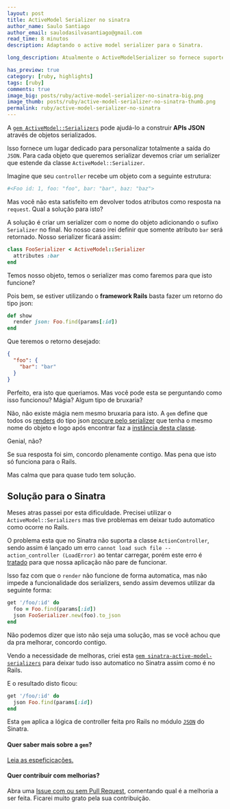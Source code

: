 ```yaml
---
layout: post
title: ActiveModel Serializer no sinatra
author_name: Saulo Santiago
author_email: saulodasilvasantiago@gmail.com
read_time: 8 minutos
description: Adaptando o active model serializer para o Sinatra.

long_description: Atualmente o ActiveModelSerializer so fornece suporte para Rails. Neste post irei dar uma dica de como solucionar este problema para quando estiver utilizando o Sinatra. Esta solução é simples e rápida. Basta adicionar ao seu Gemfile a gem <a href='https://github.com/SauloSilva/sinatra-active-model-serializers/' target='_blank'>sinatra-active-model-serializers.</a>

has_preview: true
category: [ruby, highlights]
tags: [ruby]
comments: true
image_big: posts/ruby/active-model-serializer-no-sinatra-big.png
image_thumb: posts/ruby/active-model-serializer-no-sinatra-thumb.png
permalink: ruby/active-model-serializer-no-sinatra
---
```



A [`gem ActiveModel::Serializers`](https://github.com/rails-api/active_model_serializers) pode ajudá-lo a construir **APIs JSON** através de objetos serializados. 

Isso fornece um lugar dedicado para personalizar totalmente a saída do `JSON`. Para cada objeto que queremos serializar devemos criar um serializer que estende da classe `ActiveModel::Serializer`.

Imagine que seu `controller` recebe um objeto com a seguinte estrutura:

```ruby
#<Foo id: 1, foo: "foo", bar: "bar", baz: "baz">
```

Mas você não esta satisfeito em devolver todos atributos como resposta na `request`. Qual a solução para isto?

A solução é criar um serializer com o nome do objeto adicionando o sufixo `Serializer` no final. No nosso caso irei definir que somente atributo `bar` será retornado. Nosso serializer ficará assim:

```ruby
class FooSerializer < ActiveModel::Serializer
  attributes :bar
end
```

Temos nosso objeto, temos o serializer mas como faremos para que isto funcione?

Pois bem, se estiver utilizando o **framework Rails** basta fazer um retorno do tipo json:

```ruby
def show
  render json: Foo.find(params[:id])
end
```

Que teremos o retorno desejado:

```json
{
  "foo": {
    "bar": "bar"
  }  
}
```

Perfeito, era isto que queriamos. Mas você pode esta se perguntando como isso funcionou? Mágia? Algum tipo de bruxaria?

Não, não existe mágia nem mesmo bruxaria para isto. A `gem` define que todos os [renders](https://github.com/rails-api/active_model_serializers/blob/v0.9.3/lib/action_controller/serialization.rb#L48) do tipo json [procure pelo serializer](https://github.com/rails-api/active_model_serializers/blob/v0.9.3/lib/action_controller/serialization.rb#L71) que tenha o mesmo nome do objeto e logo após encontrar faz a [instância desta classe](https://github.com/rails-api/active_model_serializers/blob/v0.9.3/lib/action_controller/serialization.rb#L95).

Genial, não? 

Se sua resposta foi sim, concordo plenamente contigo. Mas pena que isto só funciona para o Rails. 

Mas calma que para quase tudo tem solução.

## Solução para o Sinatra

Meses atras passei por esta dificuldade. Precisei utilizar o `ActiveModel::Serializers` mas tive problemas em deixar tudo automatico como ocorre no Rails.

O problema esta que no Sinatra não suporta a classe `ActionController`, sendo assim é lançado um erro `cannot load such file -- action_controller (LoadError)` ao tentar carregar, porém este erro é [tratado](https://github.com/rails-api/active_model_serializers/blob/v0.9.3/lib/active_model_serializers.rb#L18-L20) para que nossa aplicação não pare de funcionar.

Isso faz com que o `render` não funcione de forma automatica, mas não impede a funcionalidade dos serializers, sendo assim devemos utilizar da seguinte forma:

```ruby
get '/foo/:id' do
  foo = Foo.find(params[:id])
  json FooSerializer.new(foo).to_json
end
```

Não podemos dizer que isto não seja uma solução, mas se você achou que da pra melhorar, concordo contigo.

Vendo a necessidade de melhoras, criei esta [`gem sinatra-active-model-serializers`](https://github.com/SauloSilva/sinatra-active-model-serializers/) para deixar tudo isso automatico no Sinatra assim como é no Rails.

E o resultado disto ficou:

```ruby
get '/foo/:id' do
  json Foo.find(params[:id])
end
```

Esta `gem` aplica a lógica de controller feita pro Rails no módulo [`JSON`](https://github.com/SauloSilva/sinatra-active-model-serializers/blob/v0.0.3/lib/sinatra-active-model-serializers/json.rb#L4) do Sinatra.

#### Quer saber mais sobre a `gem`? 

[Leia as espeficicações.](https://github.com/SauloSilva/sinatra-active-model-serializers#requirements)

#### Quer contribuir com melhorias?

Abra uma [Issue com ou sem Pull Request](https://github.com/SauloSilva/sinatra-active-model-serializers/issues/new), comentando qual é a melhoria a ser feita. Ficarei muito grato pela sua contribuição.